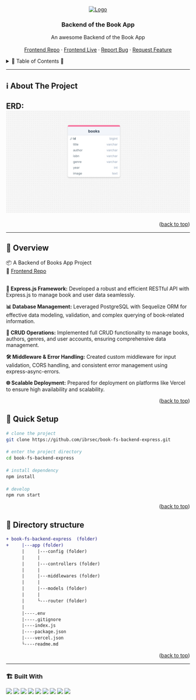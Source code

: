 <a name="readme-top"></a>
 
  
<!-- PROJECT LOGO -->
<br />
<div align="center">
   
  <a href="https://github.com/ibrsec/book-fs-backend-express">
    <img src="https://encrypted-tbn0.gstatic.com/images?q=tbn:ANd9GcReZDNfUZW8YD3MKO8UbBHdGkWCblLjSi1d6g&s" alt="Logo" width="250"   >
  </a> 

  <h3 align="center">Backend of the Book App</h3>

  <p align="center"> 
    An awesome Backend of the Book App
    <!-- <a href="https://github.com/ibrsec/stock-app"><strong>Explore the docs »</strong></a> -->
    <br />
    <br />  
    <a href="https://github.com/ibrsec/book-fs-frontend-react">Frontend Repo</a>
    ·
    <a href="https://book-fs-frontend-react.vercel.app/">Frontend Live</a>
    ·
    <a href="https://github.com/ibrsec/book-fs-backend-express/issues">Report Bug</a>
    ·
    <a href="https://github.com/ibrsec/book-fs-backend-express/issues">Request Feature</a>
  </p>
</div>



<!-- TABLE OF CONTENTS -->
<details>
  <summary>📎 Table of Contents 📎 </summary>
  <ol>
    <li><a href="#about-the-project">About The Project</a></li>
     <!-- <li><a href="#figma">Figma</a></li> -->
     <li><a href="#overview">Overview</a></li>
     <li><a href="#quick-setup">Quick Setup</a></li>
     <li><a href="#directory-structure">Directory structure</a></li>
     <li><a href="#built-with">Built With</a></li>
    <!-- <li>
      <a href="#getting-started">Getting Started</a>
      <ul>
        <li><a href="#prerequisites">Prerequisites</a></li>
        <li><a href="#installation">Installation</a></li>
      </ul>
    </li>
    <li><a href="#usage">Usage</a></li>
    <li><a href="#roadmap">Roadmap</a></li>
    <li><a href="#contributing">Contributing</a></li>
    <li><a href="#license">License</a></li>
    <li><a href="#contact">Contact</a></li>
    <li><a href="#acknowledgments">Acknowledgments</a></li> -->

    
  </ol>
</details>





---

<!-- ABOUT THE PROJECT -->
<a name="about-the-project"></a>
## ℹ️ About The Project

<b>ERD:</b>
[![stock-app-erd](./booksErd.png)](https://book-fs-frontend-react.vercel.app/)
---




<p align="right">(<a href="#readme-top">back to top</a>)</p>


---

<!-- ## Figma 

<a href="https://www.figma.com/file/ePyCHKsx2ODB32uLgyUEEd/bootstrap-home-page?type=design&node-id=0%3A1&mode=design&t=edDzadCB9Ev5FS1a-1">Figma Link</a>  

  <p align="right">(<a href="#readme-top">back to top</a>)</p>




--- -->
<a name="overview"></a>
## 👀 Overview

📦 A Backend of Books App Project</br>
🏀 [Frontend Repo](https://github.com/ibrsec/book-fs-frontend-react) </br></br>


<b>🎯 Express.js Framework:</b> Developed a robust and efficient RESTful API with Express.js to manage book and user data seamlessly.

<b>📊 Database Management:</b> Leveraged PostgreSQL with Sequelize ORM for effective data modeling, validation, and complex querying of book-related information.

<b>🔄 CRUD Operations:</b> Implemented full CRUD functionality to manage books, authors, genres, and user accounts, ensuring comprehensive data management.

<b>🛠 Middleware & Error Handling:</b> Created custom middleware for input validation, CORS handling, and consistent error management using express-async-errors.

<b>🌐 Scalable Deployment:</b> Prepared for deployment on platforms like Vercel to ensure high availability and scalability.

<p align="right">(<a href="#readme-top">back to top</a>)</p>


<a name="quick-setup"></a>
## 🛫 Quick Setup

```sh
# clone the project
git clone https://github.com/ibrsec/book-fs-backend-express.git

# enter the project directory
cd book-fs-backend-express

# install dependency
npm install 

# develop
npm run start 

```

<p align="right">(<a href="#readme-top">back to top</a>)</p>


<!-- ## 🐞 Debug

![stock-app.gif](/stock-app.gif) -->








<a name="directory-structure"></a>
## 📂 Directory structure 

```diff
+ book-fs-backend-express  (folder)     
+     |---app (folder) 
      |     |---config (folder)       
      |     |           
      |     |---controllers (folder) 
      |     |    
      |     |---middlewares (folder) 
      |     |          
      |     |---models (folder)           
      |     |          
      |     └---router (folder)  
      |      
      |----.env
      |----.gitignore
      |----index.js 
      |----package.json  
      |----vercel.json
      └----readme.md 
```

<p align="right">(<a href="#readme-top">back to top</a>)</p>

---

<a name="built-with"></a>
### 🏗️ Built With


<!-- https://dev.to/envoy_/150-badges-for-github-pnk  search skills-->

 
 <img src="https://img.shields.io/badge/JavaScript-F7DF1E?style=for-the-badge&logo=javascript&logoColor=black">  
 <img src="https://img.shields.io/badge/Node.js-43853D?style=for-the-badge&logo=node.js&logoColor=white"> 
 <img src="https://img.shields.io/badge/Express.js-404D59?style=for-the-badge"> 
 <img src="https://img.shields.io/badge/postgresql-4EA94B?style=for-the-badge&logo=postgresql&logoColor=white"> 
 <img src="https://img.shields.io/badge/sequelize-4EA94B?style=for-the-badge&logo=sequelize&logoColor=white"> 
 <!-- <img src="https://img.shields.io/badge/json%20web%20tokens-323330?style=for-the-badge&logo=json-web-tokens&logoColor=pink">  -->
 <!-- <img src="https://img.shields.io/badge/jwt%20token-323330?style=for-the-badge&logo=json-web-tokens&logoColor=pink">  -->
  

 <!-- <img src="https://img.shields.io/badge/Morgan-000000?style=for-the-badge&logo=morgan&logoColor=white">  -->
 <img src="https://img.shields.io/badge/Express%20async%20errors-000000?style=for-the-badge&logo=express-async-errors&logoColor=white"> 
 <img src="https://img.shields.io/badge/dotenv-000000?style=for-the-badge&logo=dotenv&logoColor=white"> 
 <img src="https://img.shields.io/badge/cors-000000?style=for-the-badge&logo=cors&logoColor=white"> 
 

 <img src="https://img.shields.io/badge/Vercel-000000?style=for-the-badge&logo=vercel&logoColor=white"> 

